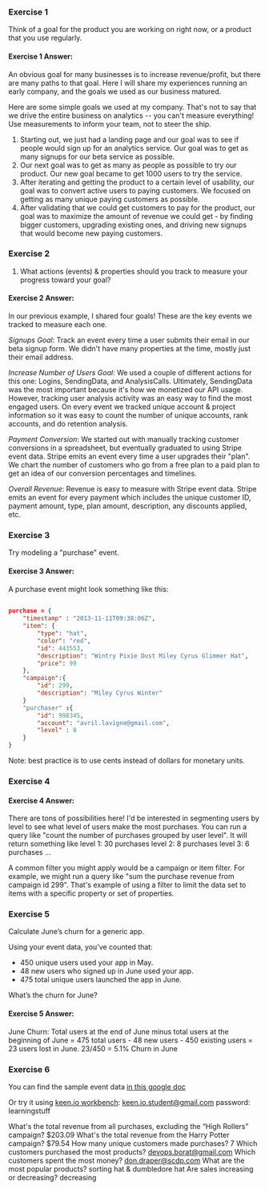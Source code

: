 ### Exercise 1

Think of a goal for the product you are working on right now, or a product that you use regularly.

#### Exercise 1 Answer:

An obvious goal for many businesses is to increase revenue/profit, but there are many paths to that goal.
Here I will share my experiences running an early company, and the goals we used as our business matured. 

Here are some simple goals we used at my company. That's not to say that we drive the entire business on analytics -- you can't measure everything! Use measurements to inform your team, not to steer the ship.

1. Starting out, we just had a landing page and our goal was to see if people would sign up for an analytics service. Our goal was to get as many signups for our beta service as possible.
2. Our next goal was to get as many as people as possible to try our product. Our new goal became to get 1000 users to try the service.
3. After iterating and getting the product to a certain level of usability, our goal was to convert active users to paying customers. We focused on getting as many unique paying customers as possible. 
4. After validating that we could get customers to pay for the product, our goal was to maximize the amount of revenue we could get - by finding bigger customers, upgrading existing ones, and driving new signups that would become new paying customers.


### Exercise 2

1. What actions (events) & properties should you track to measure your progress toward your goal?

#### Exercise 2 Answer:

In our previous example, I shared four goals! These are the key events we tracked to measure each one.

*Signups Goal*: Track an event every time a user submits their email in our beta signup form. We didn't have many properties at the time, mostly just their email address.

*Increase Number of Users Goal*: We used a couple of different actions for this one: Logins, SendingData, and AnalysisCalls. Ultimately, SendingData was the most important because it's how we monetized our API usage. However, tracking user analysis activity was an easy way to find the most engaged users. On every event we tracked unique account & project information so it was easy to count the number of unique accounts, rank accounts, and do retention analysis.

*Payment Conversion*: We started out with manually tracking customer conversions in a spreadsheet, but eventually graduated to using Stripe event data. Stripe emits an event every time a user upgrades their "plan". We chart the number of customers who go from a free plan to a paid plan to get an idea of our conversion percentages and timelines.

*Overall Revenue*: Revenue is easy to measure with Stripe event data. Stripe emits an event for every payment which includes the unique customer ID, payment amount, type, plan amount, description, any discounts applied, etc.


### Exercise 3

Try modeling a "purchase" event.

#### Exercise 3 Answer:

A purchase event might look something like this:

```json
 
purchase = {
    "timestamp" : "2013-11-11T09:38:06Z",
    "item": {
        "type": "hat",
        "color": "red",
        "id": 443553,
        "description": "Wintry Pixie Dust Miley Cyrus Glimmer Hat",
        "price": 99  
    },
    "campaign":{
        "id": 299,
        "description": "Miley Cyrus Winter"
    }
    "purchaser" :{
        "id": 998345,
        "account": "avril.lavigne@gmail.com",
        "level" : 8
    }
}

```

Note: best practice is to use cents instead of dollars for monetary units.


### Exercise 4


#### Exercise 4 Answer:

There are tons of possibilities here!
I'd be interested in segmenting users by level to see what level of users make the most purchases. You can run a query like "count the number of purchases grouped by user level". It will return something like
    level 1: 30 purchases
    level 2: 8 purchases
    level 3: 6 purchases
    ...

A common filter you might apply would be a campaign or item filter. For example, we might run a query like "sum the purchase revenue from campaign id 299". That's example of using a filter to limit the data set to items with a specific property or set of properties.

### Exercise 5

Calculate June’s churn for a generic app.

Using your event data, you’ve counted that:

- 450 unique users used your app in May.
- 48 new users who signed up in June used your app.
- 475 total unique users launched the app in June.

What’s the churn for June?

#### Exercise 5 Answer:

June Churn:
Total users at the end of June minus total users at the beginning of June = 475 total users - 48 new users - 450 existing users = 23 users lost in June.
23/450 = 5.1% Churn in June


### Exercise 6

You can find the sample event data [in this google doc](https://docs.google.com/a/keen.io/spreadsheet/ccc?key=0ApRCxVPqTJJWdFhYeUxWSHRCaDJTaUc4NU1lS2V3MGc#gid=0)

Or try it using [keen.io workbench](https://keen.io/project/527f4a5705cd666b59000003/workbench):
keen.io.student@gmail.com  password: learningstuff

What's the total revenue from all purchases, excluding the “High Rollers” campaign?  $203.09
What's the total revenue from the Harry Potter campaign? $79.54
How many unique customers made purchases? 7
Which customers purchased the most products? devops.borat@gmail.com
Which customers spent the most money? don.draper@scdp.com
What are the most popular products? sorting hat & dumbledore hat
Are sales increasing or decreasing? decreasing

